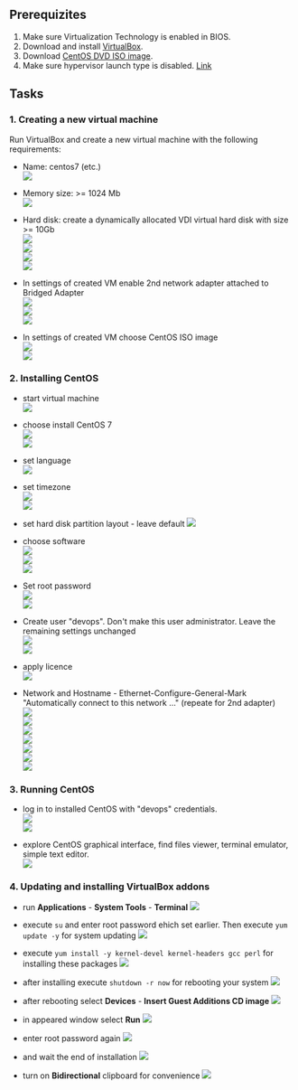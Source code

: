 ## Prerequizites
1. Make sure Virtualization Technology is enabled in BIOS.
2. Download and install [VirtualBox](https://www.virtualbox.org/wiki/Downloads).
3. Download [CentOS DVD ISO image](https://www.centos.org/download/).
4. Make sure hypervisor launch type is disabled. [Link](https://stackoverflow.com/a/50119065)

## Tasks

### 1. Creating a new virtual machine
Run VirtualBox and create a new virtual machine with the following requirements:
- Name: centos7 (etc.)  
![](images/2_vb_name_os.png "")  
  
- Memory size: >= 1024 Mb  
![](images/3_vb_memory_size.png "")  
  
- Hard disk: create a dynamically allocated VDI virtual hard disk with size >= 10Gb  
![](images/4_vb_new_hard_disk.png "")  
![](images/5_vb_hard_disk_file_type.png "")  
![](images/6_vb_storage_on_hd.png "")  
![](images/7_vb_file_location_size.png "")  
  
- In settings of created VM enable 2nd network adapter attached to Bridged Adapter  
![](images/8_vb_settings_vm.png "")  
![](images/9_vb_1st_network_adapter.PNG "")  
![](images/10_vb_2nd_network_adapter.PNG "")  
  
- In settings of created VM choose CentOS ISO image  
![](images/10_vb_choose_disk_image.png "")  
![](images/11_vb_choose_disk_image_2.png "")  
  
  
### 2. Installing CentOS
- start virtual machine  
![](images/12_vb_start_vm.png "")  
  
- choose install CentOS 7  
![](images/13_cs7_install.png "")  
![](images/14_cs7_install.png "")  
  
- set language  
![](images/15_cs7_install_lang.png "")  
  
- set timezone  
![](images/16_cs7_install_timezone.png "")  
![](images/17_cs7_install_timezone_2.png "")  
  
- set hard disk partition layout - leave default 
![](images/18_cs7_install_layout.png "")  
  
- choose software  
![](images/19_cs7_install_software_1.png "")  
![](images/19_cs7_install_software_2.png "")  
![](images/20_cs7_install_main.png "")  
  
- Set root password  
![](images/21_cs7_install_root.png "")  
![](images/22_cs7_install_root_pwd.png "")  
  
- Create user "devops". Don't make this user administrator. Leave the remaining settings unchanged  
![](images/23_cs7_install_user.png "")  
![](images/24_cs7_install_user_pwd.png "")  
  
- apply licence  
![](images/28_cs7_install_lic.png "")  
  
- Network and Hostname - Ethernet-Configure-General-Mark "Automatically connect to this network ..." (repeate for 2nd adapter)  
![](images/29_cs7_install_init_net.png "")  
![](images/30_cs7_install_network.PNG "")  
![](images/31_cs7_install_network.PNG "")  
![](images/32_cs7_install_network.PNG "")  
![](images/33_cs7_install_network.PNG "")  
![](images/34_cs7_install_network.PNG "")  
![](images/35_cs7_install_network.PNG "")  
  
### 3. Running CentOS
- log in to installed CentOS with "devops" credentials.  
![](images/36_cs7_install_login.png "")  
![](images/37_cs7_install_login.png "")  
  
- explore CentOS graphical interface, find files viewer, terminal emulator, simple text editor.  
![](images/38_cs7_install_ready.png "")  
  

### 4. Updating and installing VirtualBox addons
- run **Applications** - **System Tools** - **Terminal**
![](images/40_vb_add.PNG "")  
  
- execute `su` and enter root password ehich set earlier. Then execute `yum update -y` for system updating
![](images/41_vb_add.PNG "")  
  
- execute `yum install -y kernel-devel kernel-headers gcc perl` for installing these packages
![](images/42_vb_add.PNG "")  
  
- after installing execute `shutdown -r now` for rebooting your system
![](images/43_vb_add.PNG "")  
  
- after rebooting select **Devices** - **Insert Guest Additions CD image**
![](images/44_vb_add.png "")  
  
- in appeared window select **Run**
![](images/45_vb_add.PNG "")  
  
- enter root password again
![](images/46_vb_add.PNG "")  
  
- and wait the end of installation
![](images/47_vb_add.PNG "")  
  
- turn on **Bidirectional** clipboard for convenience
![](images/48_vb_add.png "")  







